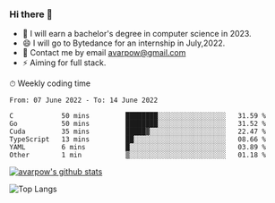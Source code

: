 ### Hi there 👋
<!--I have been a GitHub member for [![Years Badge](https://badges.pufler.dev/years/avarpow)](https://badges.pufler.dev)-->
- 🌱 I will earn a bachelor's degree in computer science in 2023.
- 😄 I will go to Bytedance for an internship in July,2022.
- 💬 Contact me by email avarpow@gmail.com
- ⚡ Aiming for full stack.

<!--💻 Coding Activity Logging

[![Commits Badge](https://badges.pufler.dev/commits/weekly/avarpow)](https://badges.pufler.dev)-->

⏱ Weekly coding time
<!--START_SECTION:waka-->

```text
From: 07 June 2022 - To: 14 June 2022

C            50 mins         ████████░░░░░░░░░░░░░░░░░   31.59 %
Go           50 mins         ████████░░░░░░░░░░░░░░░░░   31.52 %
Cuda         35 mins         █████▓░░░░░░░░░░░░░░░░░░░   22.47 %
TypeScript   13 mins         ██░░░░░░░░░░░░░░░░░░░░░░░   08.66 %
YAML         6 mins          █░░░░░░░░░░░░░░░░░░░░░░░░   03.89 %
Other        1 min           ▒░░░░░░░░░░░░░░░░░░░░░░░░   01.18 %
```

<!--END_SECTION:waka-->

[![avarpow's github stats](https://github-readme-stats.vercel.app/api?username=avarpow&count_private=true&show_icons=true&hide=issues&hide_border=true)](https://github.com/anuraghazra/github-readme-stats)

![Top Langs](https://github-readme-stats.vercel.app/api/top-langs/?username=avarpow&layout=compact&hide_border=true) 
<!--[![avarpow's wakatime stats](https://github-readme-stats.vercel.app/api/wakatime?username=avarpow)](https://github.com/anuraghazra/github-readme-stats)-->
